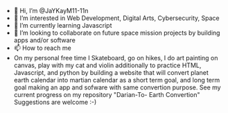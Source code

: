 - 👋 Hi, I’m @JaYKayM11-11n 
- 👀 I’m interested in Web Development, Digital Arts, Cybersecurity, Space
- 🌱 I’m currently learning Javascript 
- 💞️ I’m looking to collaborate on future space mission projects by building apps and/or software
- 📫 How to reach me 
- On my personal free time I Skateboard, go on hikes, I do art painting on canvas, play with my cat and violin additionally to practice HTML, Javascript, and python by building a website that will convert planet earth calendar into martian calendar
   as a short term goal, and long term goal making an app and sofware with same convertion purpose. See my current progress on my repository "Darian-To-
   Earth Convertion" Suggestions are welcome :-) 

<!---
JaYKayM11-11/JaYKayM11-11 is a ✨ special ✨ repository because its `README.md` (this file) appears on your GitHub profile.
You can click the Preview link to take a look at your changes.
--->
